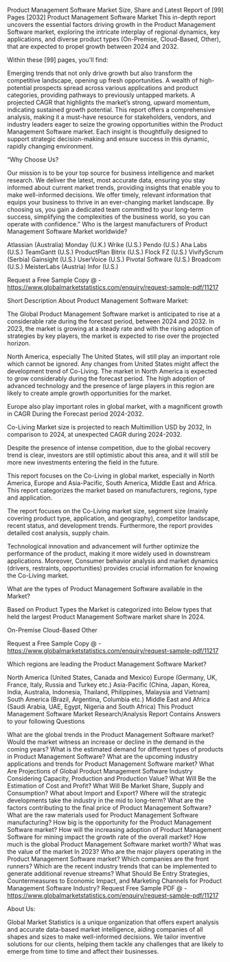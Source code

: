 Product Management Software Market Size, Share and Latest Report of [99] Pages [2032]
Product Management Software Market This in-depth report uncovers the essential factors driving growth in the Product Management Software market, exploring the intricate interplay of regional dynamics, key applications, and diverse product types (On-Premise, Cloud-Based, Other), that are expected to propel growth between 2024 and 2032.

Within these [99] pages, you'll find:

Emerging trends that not only drive growth but also transform the competitive landscape, opening up fresh opportunities.
A wealth of high-potential prospects spread across various applications and product categories, providing pathways to previously untapped markets.
A projected CAGR that highlights the market’s strong, upward momentum, indicating sustained growth potential.
This report offers a comprehensive analysis, making it a must-have resource for stakeholders, vendors, and industry leaders eager to seize the growing opportunities within the Product Management Software market. Each insight is thoughtfully designed to support strategic decision-making and ensure success in this dynamic, rapidly changing environment.

“Why Choose Us?

Our mission is to be your top source for business intelligence and market research.
We deliver the latest, most accurate data, ensuring you stay informed about current market trends, providing insights that enable you to make well-informed decisions.
We offer timely, relevant information that equips your business to thrive in an ever-changing market landscape.
By choosing us, you gain a dedicated team committed to your long-term success, simplifying the complexities of the business world, so you can operate with confidence.”
Who is the largest manufacturers of Product Management Software Market worldwide?

 

Atlassian (Australia)
Monday (U.K.)
Wrike (U.S.)
Pendo (U.S.)
Aha Labs (U.S.)
TeamGantt (U.S.)
ProductPlan
Bitrix (U.S.)
Flock FZ (U.S.)
VivifyScrum (Serbia)
Gainsight (U.S.)
UserVoice (U.S.)
Pivotal Software (U.S.)
Broadcom (U.S.)
MeisterLabs (Austria)
Infor (U.S.)
 

Request a Free Sample Copy @ - https://www.globalmarketstatistics.com/enquiry/request-sample-pdf/11217

 

Short Description About Product Management Software Market:

The Global Product Management Software market is anticipated to rise at a considerable rate during the forecast period, between 2024 and 2032. In 2023, the market is growing at a steady rate and with the rising adoption of strategies by key players, the market is expected to rise over the projected horizon.

North America, especially The United States, will still play an important role which cannot be ignored. Any changes from United States might affect the development trend of Co-Living. The market in North America is expected to grow considerably during the forecast period. The high adoption of advanced technology and the presence of large players in this region are likely to create ample growth opportunities for the market.

Europe also play important roles in global market, with a magnificent growth in CAGR During the Forecast period 2024-2032.

Co-Living Market size is projected to reach Multimillion USD by 2032, In comparison to 2024, at unexpected CAGR during 2024-2032.

Despite the presence of intense competition, due to the global recovery trend is clear, investors are still optimistic about this area, and it will still be more new investments entering the field in the future.

This report focuses on the Co-Living in global market, especially in North America, Europe and Asia-Pacific, South America, Middle East and Africa. This report categorizes the market based on manufacturers, regions, type and application.

The report focuses on the Co-Living market size, segment size (mainly covering product type, application, and geography), competitor landscape, recent status, and development trends. Furthermore, the report provides detailed cost analysis, supply chain.

Technological innovation and advancement will further optimize the performance of the product, making it more widely used in downstream applications. Moreover, Consumer behavior analysis and market dynamics (drivers, restraints, opportunities) provides crucial information for knowing the Co-Living market.

What are the types of Product Management Software available in the Market?

Based on Product Types the Market is categorized into Below types that held the largest Product Management Software market share In 2024.

 

On-Premise
Cloud-Based
Other
 

Request a Free Sample Copy @ - https://www.globalmarketstatistics.com/enquiry/request-sample-pdf/11217

Which regions are leading the Product Management Software Market?

North America (United States, Canada and Mexico)
Europe (Germany, UK, France, Italy, Russia and Turkey etc.)
Asia-Pacific (China, Japan, Korea, India, Australia, Indonesia, Thailand, Philippines, Malaysia and Vietnam)
South America (Brazil, Argentina, Columbia etc.)
Middle East and Africa (Saudi Arabia, UAE, Egypt, Nigeria and South Africa)
This Product Management Software Market Research/Analysis Report Contains Answers to your following Questions

What are the global trends in the Product Management Software market? Would the market witness an increase or decline in the demand in the coming years?
What is the estimated demand for different types of products in Product Management Software? What are the upcoming industry applications and trends for Product Management Software market?
What Are Projections of Global Product Management Software Industry Considering Capacity, Production and Production Value? What Will Be the Estimation of Cost and Profit? What Will Be Market Share, Supply and Consumption? What about Import and Export?
Where will the strategic developments take the industry in the mid to long-term?
What are the factors contributing to the final price of Product Management Software? What are the raw materials used for Product Management Software manufacturing?
How big is the opportunity for the Product Management Software market? How will the increasing adoption of Product Management Software for mining impact the growth rate of the overall market?
How much is the global Product Management Software market worth? What was the value of the market In 2023?
Who are the major players operating in the Product Management Software market? Which companies are the front runners?
Which are the recent industry trends that can be implemented to generate additional revenue streams?
What Should Be Entry Strategies, Countermeasures to Economic Impact, and Marketing Channels for Product Management Software Industry?
Request Free Sample PDF @ - https://www.globalmarketstatistics.com/enquiry/request-sample-pdf/11217

About Us:

Global Market Statistics is a unique organization that offers expert analysis and accurate data-based market intelligence, aiding companies of all shapes and sizes to make well-informed decisions. We tailor inventive solutions for our clients, helping them tackle any challenges that are likely to emerge from time to time and affect their businesses.